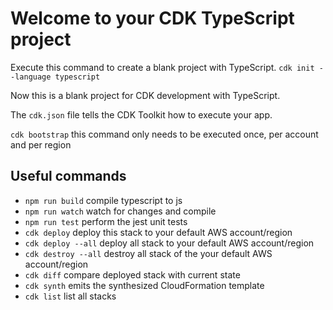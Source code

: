 # Welcome to your CDK TypeScript project

Execute this command to create a blank project with TypeScript.
`cdk init --language typescript`

Now this is a blank project for CDK development with TypeScript.

The `cdk.json` file tells the CDK Toolkit how to execute your app.

`cdk bootstrap` this command only needs to be executed once, per account and per region

## Useful commands

- `npm run build` compile typescript to js
- `npm run watch` watch for changes and compile
- `npm run test` perform the jest unit tests
- `cdk deploy` deploy this stack to your default AWS account/region
- `cdk deploy --all` deploy all stack to your default AWS account/region
- `cdk destroy --all` destroy all stack of the your default AWS account/region
- `cdk diff` compare deployed stack with current state
- `cdk synth` emits the synthesized CloudFormation template
- `cdk list` list all stacks

